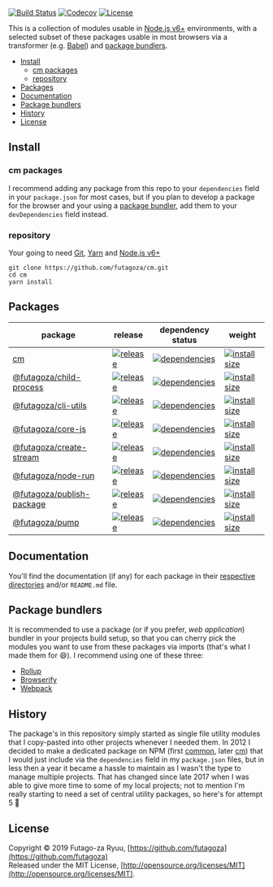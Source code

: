 [![Build Status](https://futagoza.visualstudio.com/cm/_apis/build/status/futagoza.cm?branchName=master)](https://futagoza.visualstudio.com/cm/_build/latest?definitionId=3?branchName=master)
[![Codecov](https://codecov.io/gh/futagoza/jcc/branch/master/graph/badge.svg)](https://codecov.io/gh/futagoza/cm)
[![License](https://img.shields.io/badge/license-mit-blue.svg)](https://opensource.org/licenses/MIT)

This is a collection of modules usable in [Node.js v6+](https://nodejs.org/en/blog/release/v6.0.0/) environments, with a selected subset of these packages usable in most browsers via a transformer (e.g. [Babel](https://babeljs.io/)) and [package bundlers](#package-bundlers). 

- [Install](#install)
  * [cm packages](#cm-packages)
  * [repository](#repository)
- [Packages](#packages)
- [Documentation](#documentation)
- [Package bundlers](#package-bundlers)
- [History](#history)
- [License](#license)

## Install

### cm packages

I recommend adding any package from this repo to your `dependencies` field in your `package.json` for most cases, but if you plan to develop a package for the browser and your using a [package bundler](#package-bundlers), add them to your `devDependencies` field instead.

### repository

Your going to need [Git](https://git-scm.com/), [Yarn](https://yarnpkg.com/) and [Node.js v6+](https://nodejs.org/)

```shell
git clone https://github.com/futagoza/cm.git
cd cm
yarn install
```

## Packages

| package | release | dependency status | weight |
| ------- | ------- | ----------------- | ------ |
| [cm][011] | [![release][012]][013] | [![dependencies][014]][015] | [![install size][016]][017] |
| [@futagoza/child-process][031] | [![release][032]][033] | [![dependencies][034]][035] | [![install size][036]][037] |
| [@futagoza/cli-utils][041] | [![release][042]][043] | [![dependencies][044]][045] | [![install size][046]][047] |
| [@futagoza/core-js][021] | [![release][022]][023] | [![dependencies][024]][025] | [![install size][026]][027] |
| [@futagoza/create-stream][051] | [![release][052]][053] | [![dependencies][054]][055] | [![install size][056]][057] |
| [@futagoza/node-run][071] | [![release][072]][073] | [![dependencies][074]][075] | [![install size][076]][077] |
| [@futagoza/publish-package][061] | [![release][062]][063] | [![dependencies][064]][065] | [![install size][066]][067] |
| [@futagoza/pump][081] | [![release][082]][083] | [![dependencies][084]][085] | [![install size][086]][087] |

<!-- cm -->
[011]: https://github.com/futagoza/cm/tree/master/packages/cm
[012]: https://img.shields.io/npm/v/cm.svg
[013]: https://www.npmjs.com/package/cm
[014]: https://img.shields.io/david/futagoza/cm.svg?path=packages/cm
[015]: https://david-dm.org/futagoza/cm?path=packages/cm
[016]: https://packagephobia.now.sh/badge?p=cm
[017]: https://packagephobia.now.sh/result?p=cm

<!-- @futagoza/child-process -->
[031]: https://github.com/futagoza/cm/tree/master/packages/@futagoza/child-process
[032]: https://img.shields.io/npm/v/@futagoza/child-process.svg
[033]: https://www.npmjs.com/package/@futagoza/child-process
[034]: https://img.shields.io/david/futagoza/cm.svg?path=packages/@futagoza/child-process
[035]: https://david-dm.org/futagoza/cm?path=packages/@futagoza/child-process
[036]: https://packagephobia.now.sh/badge?p=@futagoza/child-process
[037]: https://packagephobia.now.sh/result?p=@futagoza/child-process

<!-- @futagoza/cli-utils -->
[041]: https://github.com/futagoza/cm/tree/master/packages/@futagoza/cli-utils
[042]: https://img.shields.io/npm/v/@futagoza/cli-utils.svg
[043]: https://www.npmjs.com/package/@futagoza/cli-utils
[044]: https://img.shields.io/david/futagoza/cm.svg?path=packages/@futagoza/cli-utils
[045]: https://david-dm.org/futagoza/cm?path=packages/@futagoza/cli-utils
[046]: https://packagephobia.now.sh/badge?p=@futagoza/cli-utils
[047]: https://packagephobia.now.sh/result?p=@futagoza/cli-utils

<!-- @futagoza/core-js -->
[021]: https://github.com/futagoza/cm/tree/master/packages/@futagoza/core-js
[022]: https://img.shields.io/npm/v/@futagoza/core-js.svg
[023]: https://www.npmjs.com/package/@futagoza/core-js
[024]: https://img.shields.io/david/futagoza/cm.svg?path=packages/@futagoza/core-js
[025]: https://david-dm.org/futagoza/cm?path=packages/@futagoza/core-js
[026]: https://packagephobia.now.sh/badge?p=@futagoza/core-js
[027]: https://packagephobia.now.sh/result?p=@futagoza/core-js

<!-- @futagoza/create-stream -->
[051]: https://github.com/futagoza/cm/tree/master/packages/@futagoza/create-stream
[052]: https://img.shields.io/npm/v/@futagoza/create-stream.svg
[053]: https://www.npmjs.com/package/@futagoza/create-stream
[054]: https://img.shields.io/david/futagoza/cm.svg?path=packages/@futagoza/create-stream
[055]: https://david-dm.org/futagoza/cm?path=packages/@futagoza/create-stream
[056]: https://packagephobia.now.sh/badge?p=@futagoza/create-stream
[057]: https://packagephobia.now.sh/result?p=@futagoza/create-stream

<!-- @futagoza/node-run -->
[071]: https://github.com/futagoza/cm/tree/master/packages/@futagoza/node-run
[072]: https://img.shields.io/npm/v/@futagoza/node-run.svg
[073]: https://www.npmjs.com/package/@futagoza/node-run
[074]: https://img.shields.io/david/futagoza/cm.svg?path=packages/@futagoza/node-run
[075]: https://david-dm.org/futagoza/cm?path=packages/@futagoza/node-run
[076]: https://packagephobia.now.sh/badge?p=@futagoza/node-run
[077]: https://packagephobia.now.sh/result?p=@futagoza/node-run

<!-- @futagoza/publish-package -->
[061]: https://github.com/futagoza/cm/tree/master/packages/@futagoza/publish-package
[062]: https://img.shields.io/npm/v/@futagoza/publish-package.svg
[063]: https://www.npmjs.com/package/@futagoza/publish-package
[064]: https://img.shields.io/david/futagoza/cm.svg?path=packages/@futagoza/publish-package
[065]: https://david-dm.org/futagoza/cm?path=packages/@futagoza/publish-package
[066]: https://packagephobia.now.sh/badge?p=@futagoza/publish-package
[067]: https://packagephobia.now.sh/result?p=@futagoza/publish-package

<!-- @futagoza/pump -->
[081]: https://github.com/futagoza/cm/tree/master/packages/@futagoza/pump
[082]: https://img.shields.io/npm/v/@futagoza/pump.svg
[083]: https://www.npmjs.com/package/@futagoza/pump
[084]: https://img.shields.io/david/futagoza/cm.svg?path=packages/@futagoza/pump
[085]: https://david-dm.org/futagoza/cm?path=packages/@futagoza/pump
[086]: https://packagephobia.now.sh/badge?p=@futagoza/pump
[087]: https://packagephobia.now.sh/result?p=@futagoza/pump

## Documentation

You'll find the documentation (if any) for each package in their [respective directories](https://github.com/futagoza/cm/tree/master/packages) and/or `README.md` file.

## Package bundlers

It is recommended to use a package (or if you prefer, _web application_) bundler in your projects build setup, so that you can cherry pick the modules you want to use from these packages via imports (that's what I made them for 😄). I recommend using one of these three:

* [Rollup](https://rollupjs.org/)
* [Browserify](http://browserify.org/)
* [Webpack](https://webpack.js.org/)

## History

The package's in this repository simply started as single file utility modules that I copy-pasted into other projects whenever I needed them. In 2012 I decided to make a dedicated package on NPM (first [common](https://www.npmjs.com/package/comman), later [cm](https://www.npmjs.com/package/cm)) that I would just include via the `dependencies` field in my `package.json` files, but in less then a year it became a hassle to maintain as I wasn't the type to manage multiple projects. That has changed since late 2017 when I was able to give more time to some of my local projects; not to mention I'm really starting to need a set of central utility packages, so here's for attempt 5 🍺

## License

Copyright © 2019 Futago-za Ryuu, [https://github.com/futagoza](https://github.com/futagoza)<br>
Released under the MIT License, [http://opensource.org/licenses/MIT](http://opensource.org/licenses/MIT).
